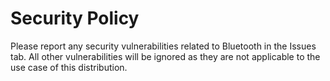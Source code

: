 # Security Policy

Please report any security vulnerabilities related to Bluetooth in the Issues tab. All other vulnerabilities will be ignored as they are not applicable to the use case of this distribution.
